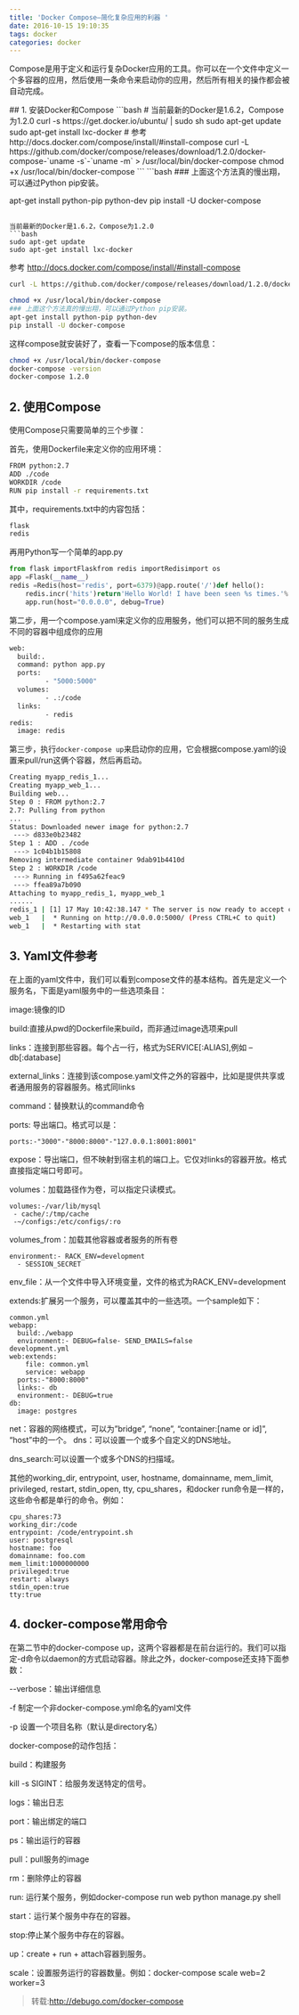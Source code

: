 ```yaml
---
title: 'Docker Compose—简化复杂应用的利器 '
date: 2016-10-15 19:10:35
tags: docker
categories: docker
---
```

<p>Compose是用于定义和运行复杂Docker应用的工具。你可以在一个文件中定义一个多容器的应用，然后使用一条命令来启动你的应用，然后所有相关的操作都会被自动完成。<span id="more-1319"></span></p>
## 1. 安装Docker和Compose
```bash
# 当前最新的Docker是1.6.2，Compose为1.2.0
curl -s https://get.docker.io/ubuntu/ | sudo sh
sudo apt-get update
sudo apt-get install lxc-docker
# 参考http://docs.docker.com/compose/install/#install-compose
curl -L https://github.com/docker/compose/releases/download/1.2.0/docker-compose-`uname -s`-`uname -m` &gt; /usr/local/bin/docker-compose
chmod +x /usr/local/bin/docker-compose
```
```bash
### 上面这个方法真的慢出翔，可以通过Python pip安装。

apt-get install python-pip python-dev
pip install -U docker-compose
```

当前最新的Docker是1.6.2，Compose为1.2.0
```bash
sudo apt-get update
sudo apt-get install lxc-docker
```
参考 http://docs.docker.com/compose/install/#install-compose
```bash
curl -L https://github.com/docker/compose/releases/download/1.2.0/docker-compose-uname -s-uname -m > /usr/local/bin/docker-compose curl -L https://github.com/docker/compose/releases/download/1.2.0/docker-compose-uname -s-uname -m > /usr/local/bin/docker-compose

chmod +x /usr/local/bin/docker-compose
### 上面这个方法真的慢出翔，可以通过Python pip安装。
apt-get install python-pip python-dev
pip install -U docker-compose
```
这样compose就安装好了，查看一下compose的版本信息：

```bash
chmod +x /usr/local/bin/docker-compose
docker-compose -version
docker-compose 1.2.0
```
## 2. 使用Compose
使用Compose只需要简单的三个步骤：

首先，使用Dockerfile来定义你的应用环境：
```bash
FROM python:2.7
ADD ./code
WORKDIR /code
RUN pip install -r requirements.txt
```
其中，requirements.txt中的内容包括：

```bash
flask
redis
```
再用Python写一个简单的app.py
```python
from flask importFlaskfrom redis importRedisimport os
app =Flask(__name__)
redis =Redis(host='redis', port=6379)@app.route('/')def hello():
    redis.incr('hits')return'Hello World! I have been seen %s times.'% redis.get('hits')if __name__ =="__main__":
    app.run(host="0.0.0.0", debug=True)
```
第二步，用一个compose.yaml来定义你的应用服务，他们可以把不同的服务生成不同的容器中组成你的应用
```bash
web:
  build:.
  command: python app.py
  ports:
         - "5000:5000"
  volumes:
         - .:/code
  links:
         - redis
redis:
  image: redis
```
第三步，执行``docker-compose up``来启动你的应用，它会根据compose.yaml的设置来pull/run这俩个容器，然后再启动。
```bash
Creating myapp_redis_1...
Creating myapp_web_1...
Building web...
Step 0 : FROM python:2.7
2.7: Pulling from python
...
Status: Downloaded newer image for python:2.7
 ---> d833e0b23482
Step 1 : ADD . /code
 ---> 1c04b1b15808
Removing intermediate container 9dab91b4410d
Step 2 : WORKDIR /code
 ---> Running in f495a62feac9
 ---> ffea89a7b090
Attaching to myapp_redis_1, myapp_web_1
......
redis_1 | [1] 17 May 10:42:38.147 * The server is now ready to accept connections on port 6379
web_1   |  * Running on http://0.0.0.0:5000/ (Press CTRL+C to quit)
web_1   |  * Restarting with stat
```
## 3. Yaml文件参考

在上面的yaml文件中，我们可以看到compose文件的基本结构。首先是定义一个服务名，下面是yaml服务中的一些选项条目：

image:镜像的ID

build:直接从pwd的Dockerfile来build，而非通过image选项来pull

links：连接到那些容器。每个占一行，格式为SERVICE[:ALIAS],例如 – db[:database]

external_links：连接到该compose.yaml文件之外的容器中，比如是提供共享或者通用服务的容器服务。格式同links

command：替换默认的command命令

ports: 导出端口。格式可以是：

```
ports:-"3000"-"8000:8000"-"127.0.0.1:8001:8001"
```
expose：导出端口，但不映射到宿主机的端口上。它仅对links的容器开放。格式直接指定端口号即可。

volumes：加载路径作为卷，可以指定只读模式。
```
volumes:-/var/lib/mysql
 - cache/:/tmp/cache
 -~/configs:/etc/configs/:ro
 ```
 volumes_from：加载其他容器或者服务的所有卷
```
environment:- RACK_ENV=development
  - SESSION_SECRET
```
env_file：从一个文件中导入环境变量，文件的格式为RACK_ENV=development

extends:扩展另一个服务，可以覆盖其中的一些选项。一个sample如下：
```
common.yml
webapp:
  build:./webapp
  environment:- DEBUG=false- SEND_EMAILS=false
development.yml
web:extends:
    file: common.yml
    service: webapp
  ports:-"8000:8000"
  links:- db
  environment:- DEBUG=true
db:
  image: postgres
```
net：容器的网络模式，可以为”bridge”, “none”, “container:[name or id]”, “host”中的一个。
dns：可以设置一个或多个自定义的DNS地址。

dns_search:可以设置一个或多个DNS的扫描域。

其他的working_dir, entrypoint, user, hostname, domainname, mem_limit, privileged, restart, stdin_open, tty, cpu_shares，和docker run命令是一样的，这些命令都是单行的命令。例如：

```
cpu_shares:73
working_dir:/code
entrypoint: /code/entrypoint.sh
user: postgresql
hostname: foo
domainname: foo.com
mem_limit:1000000000
privileged:true
restart: always
stdin_open:true
tty:true
```
## 4. docker-compose常用命令

在第二节中的docker-compose up，这两个容器都是在前台运行的。我们可以指定-d命令以daemon的方式启动容器。除此之外，docker-compose还支持下面参数：

--verbose：输出详细信息

-f 制定一个非docker-compose.yml命名的yaml文件

-p 设置一个项目名称（默认是directory名）

docker-compose的动作包括：

build：构建服务

kill -s SIGINT：给服务发送特定的信号。

logs：输出日志

port：输出绑定的端口

ps：输出运行的容器

pull：pull服务的image

rm：删除停止的容器

run: 运行某个服务，例如docker-compose run web
python manage.py shell

start：运行某个服务中存在的容器。

stop:停止某个服务中存在的容器。

up：create + run + attach容器到服务。

scale：设置服务运行的容器数量。例如：docker-compose scale web=2 worker=3

>转载:http://debugo.com/docker-compose
                                   
